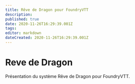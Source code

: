 ```yaml
---
title: Rêve de Dragon pour FoundryVTT
description: 
published: true
date: 2020-11-26T16:29:39.001Z
tags: 
editor: markdown
dateCreated: 2020-11-26T16:29:39.001Z
---
```


# Reve de Dragon

Présentation du système Rêve de Dragon pour FoundryVTT.

